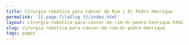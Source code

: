 ```yaml
---
title: Cirurgia robótica para Câncer de Rim | Dr Pedro Henrique
permalink: '{{ page.fileSlug }}/index.html'
layout: cirurgia-robotica-para-cancer-de-rim-dr-pedro-henrique.html
slug: cirurgia-robotica-para-cancer-de-rim-dr-pedro-henrique
tags: pages
---
```



